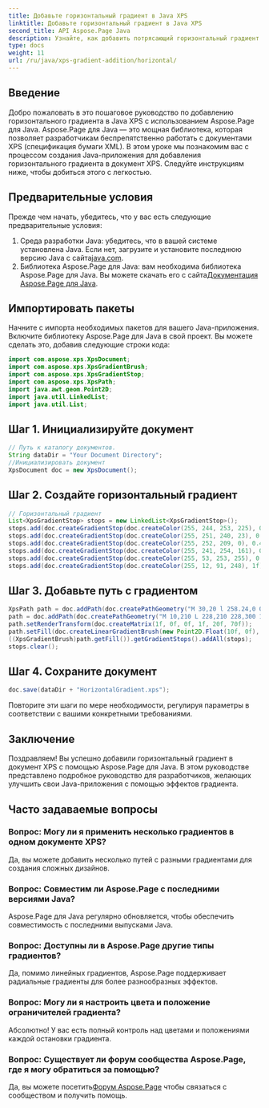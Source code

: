 ```yaml
---
title: Добавьте горизонтальный градиент в Java XPS
linktitle: Добавьте горизонтальный градиент в Java XPS
second_title: API Aspose.Page Java
description: Узнайте, как добавить потрясающий горизонтальный градиент в документы XPS на Java с помощью Aspose.Page. Следуйте нашему пошаговому руководству для бесшовной интеграции.
type: docs
weight: 11
url: /ru/java/xps-gradient-addition/horizontal/
---
```

## Введение
Добро пожаловать в это пошаговое руководство по добавлению горизонтального градиента в Java XPS с использованием Aspose.Page для Java. Aspose.Page для Java — это мощная библиотека, которая позволяет разработчикам беспрепятственно работать с документами XPS (спецификация бумаги XML).
В этом уроке мы познакомим вас с процессом создания Java-приложения для добавления горизонтального градиента в документ XPS. Следуйте инструкциям ниже, чтобы добиться этого с легкостью.
## Предварительные условия
Прежде чем начать, убедитесь, что у вас есть следующие предварительные условия:
1. Среда разработки Java: убедитесь, что в вашей системе установлена Java. Если нет, загрузите и установите последнюю версию Java с сайта[java.com](https://www.java.com).
2.  Библиотека Aspose.Page для Java: вам необходима библиотека Aspose.Page для Java. Вы можете скачать его с сайта[Документация Aspose.Page для Java](https://reference.aspose.com/page/java/).
## Импортировать пакеты
Начните с импорта необходимых пакетов для вашего Java-приложения. Включите библиотеку Aspose.Page для Java в свой проект. Вы можете сделать это, добавив следующие строки кода:
```java
import com.aspose.xps.XpsDocument;
import com.aspose.xps.XpsGradientBrush;
import com.aspose.xps.XpsGradientStop;
import com.aspose.xps.XpsPath;
import java.awt.geom.Point2D;
import java.util.LinkedList;
import java.util.List;
```
## Шаг 1. Инициализируйте документ
```java
// Путь к каталогу документов.
String dataDir = "Your Document Directory";
//Инициализировать документ
XpsDocument doc = new XpsDocument();
```
## Шаг 2. Создайте горизонтальный градиент
```java
// Горизонтальный градиент
List<XpsGradientStop> stops = new LinkedList<XpsGradientStop>();
stops.add(doc.createGradientStop(doc.createColor(255, 244, 253, 225), 0.0673828f));
stops.add(doc.createGradientStop(doc.createColor(255, 251, 240, 23), 0.314453f));
stops.add(doc.createGradientStop(doc.createColor(255, 252, 209, 0), 0.482422f));
stops.add(doc.createGradientStop(doc.createColor(255, 241, 254, 161), 0.634766f));
stops.add(doc.createGradientStop(doc.createColor(255, 53, 253, 255), 0.915039f));
stops.add(doc.createGradientStop(doc.createColor(255, 12, 91, 248), 1f));
```
## Шаг 3. Добавьте путь с градиентом
```java
XpsPath path = doc.addPath(doc.createPathGeometry("M 30,20 l 258.24,0 0,56.64 -258.24,0 Z"));
path = doc.addPath(doc.createPathGeometry("M 10,210 L 228,210 228,300 10,300"));
path.setRenderTransform(doc.createMatrix(1f, 0f, 0f, 1f, 20f, 70f));
path.setFill(doc.createLinearGradientBrush(new Point2D.Float(10f, 0f), new Point2D.Float(228f, 0f)));
((XpsGradientBrush)path.getFill()).getGradientStops().addAll(stops);
stops.clear();
```
## Шаг 4. Сохраните документ
```java
doc.save(dataDir + "HorizontalGradient.xps");
```
Повторите эти шаги по мере необходимости, регулируя параметры в соответствии с вашими конкретными требованиями.
## Заключение
Поздравляем! Вы успешно добавили горизонтальный градиент в документ XPS с помощью Aspose.Page для Java. В этом руководстве представлено подробное руководство для разработчиков, желающих улучшить свои Java-приложения с помощью эффектов градиента.
## Часто задаваемые вопросы
### Вопрос: Могу ли я применить несколько градиентов в одном документе XPS?
Да, вы можете добавить несколько путей с разными градиентами для создания сложных дизайнов.
### Вопрос: Совместим ли Aspose.Page с последними версиями Java?
Aspose.Page для Java регулярно обновляется, чтобы обеспечить совместимость с последними выпусками Java.
### Вопрос: Доступны ли в Aspose.Page другие типы градиентов?
Да, помимо линейных градиентов, Aspose.Page поддерживает радиальные градиенты для более разнообразных эффектов.
### Вопрос: Могу ли я настроить цвета и положение ограничителей градиента?
Абсолютно! У вас есть полный контроль над цветами и положениями каждой остановки градиента.
### Вопрос: Существует ли форум сообщества Aspose.Page, где я могу обратиться за помощью?
 Да, вы можете посетить[Форум Aspose.Page](https://forum.aspose.com/c/page/39) чтобы связаться с сообществом и получить помощь.